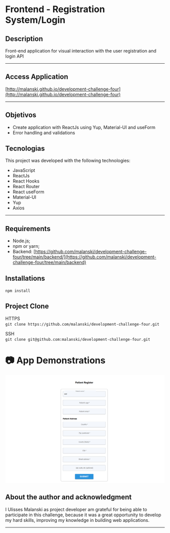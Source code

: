# **Frontend - Registration System/Login** 

## **Description**
Front-end application for visual interaction with the user registration and login API

<hr>

## **Access Application**
[http://malanski.github.io/development-challenge-four](http://malanski.github.io/development-challenge-four)

<hr>

## **Objetivos**
- Create application with ReactJs using Yup, Material-UI and useForm
- Error handling and validations  

## **Tecnologias**

This project was developed with the following technologies: 
- JavaScript 
- ReactJs 
- React Hooks 
- React Router 
- React useForm 
- Material-UI 
- Yup 
- Axios 

<hr>

## **Requirements**
- Node.js;
- npm or yarn;
- Backend: [https://github.com/malanski/development-challenge-four/tree/main/backend/](https://github.com/malanski/development-challenge-four/tree/main/backend)

## **Installations**
`npm install`

## **Project Clone**
HTTPS  
`git clone https://github.com/malanski/development-challenge-four.git`
  
SSH  
`git clone git@github.com:malanski/development-challenge-four.git`
# 📷 App Demonstrations

<img src="src/assets/images/page-home.png" title="App screenshot"/>



## **About the author and acknowledgment**
I Ulisses Malanski as project developer am grateful for being able to participate in this challenge, because it was a great opportunity to develop my hard skills, improving my knowledge in building web applications.

<hr>
